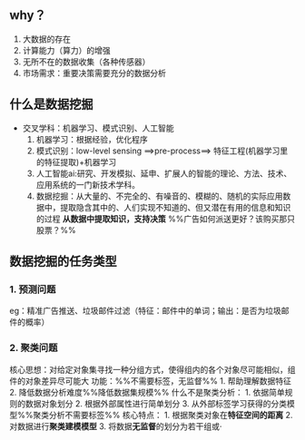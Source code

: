 ## why？
1. 大数据的存在
2. 计算能力（算力）的增强
3. 无所不在的数据收集（各种传感器）
4. 市场需求：重要决策需要充分的数据分析

## 什么是数据挖掘
- 交叉学科：机器学习、模式识别、人工智能
	1. 机器学习：根据经验，优化程序
	2. 模式识别：low-level sensing ==>pre-process==> 特征工程(机器学习里的特征提取)+机器学习
	3. 人工智能ai:研究、开发模拟、延申、扩展人的智能的理论、方法、技术、应用系统的一门新技术学科。
	4. 数据挖掘：从大量的、不完全的、有噪音的、模糊的、随机的实际应用数据中，提取隐含其中的、人们实现不知道的、但又潜在有用的信息和知识的过程
		**从数据中提取知识，支持决策**
		%%广告如何派送更好？该购买那只股票？%%
## 数据挖掘的任务类型
### 1. 预测问题
eg：精准广告推送、垃圾邮件过滤（特征：邮件中的单词；输出：是否为垃圾邮件的概率）

### 2. 聚类问题
核心思想：对给定对象集寻找一种分组方式，使得组内的各个对象尽可能相似，组件的对象差异尽可能大
功能：%%不需要标签，无监督%%
	1. 帮助理解数据特征
	2. 降低数据分析难度%%降低数据集规模%%
什么不是聚类分析：
	1. 依据简单规则的数据对象划分
	2. 根据外部属性进行简单划分
	3. 从外部标签学习获得的分类模型%%聚类分析不需要标签%%
核心特点：
	1. 根据聚类对象在**特征空间的距离**
	2. 对数据进行**聚类建模模型**
	3. 将数据**无监督**的划分为若干组或·